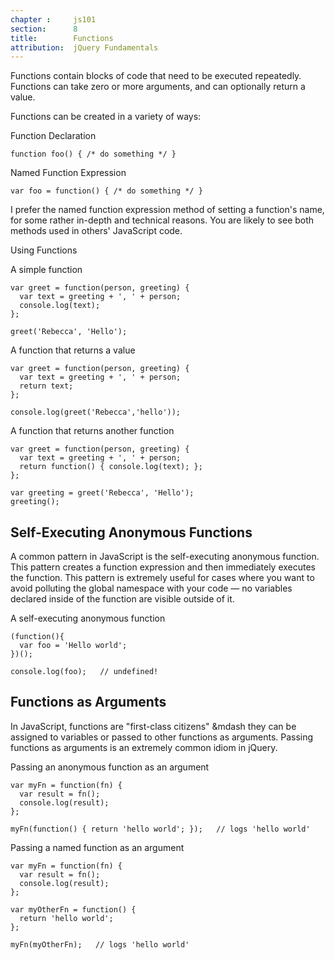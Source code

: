 ```yaml
---
chapter :     js101
section:      8
title:        Functions
attribution:  jQuery Fundamentals
---
```


Functions contain blocks of code that need to be executed repeatedly. Functions
can take zero or more arguments, and can optionally return a value.

Functions can be created in a variety of ways:

<div class="example" markdown="1">
Function Declaration

    function foo() { /* do something */ }
</div>

<div class="example" markdown="1">
Named Function Expression

    var foo = function() { /* do something */ }
</div>

I prefer the named function expression method of setting a function's name, for
some rather in-depth and technical reasons. You are likely to see both methods
used in others' JavaScript code.

Using Functions

<div class="example" markdown="1">
A simple function

    var greet = function(person, greeting) {
      var text = greeting + ', ' + person;
      console.log(text);
    };

    greet('Rebecca', 'Hello');
</div>


<div class="example" markdown="1">
A function that returns a value

    var greet = function(person, greeting) {
      var text = greeting + ', ' + person;
      return text;
    };

    console.log(greet('Rebecca','hello'));
</div>

<div class="example" markdown="1">
A function that returns another function

    var greet = function(person, greeting) {
      var text = greeting + ', ' + person;
      return function() { console.log(text); };
    };

    var greeting = greet('Rebecca', 'Hello');
    greeting();
</div>

## Self-Executing Anonymous Functions

A common pattern in JavaScript is the self-executing anonymous function. This
pattern creates a function expression and then immediately executes the
function. This pattern is extremely useful for cases where you want to avoid
polluting the global namespace with your code — no variables declared inside of
the function are visible outside of it.

<div class="example" markdown="1">
A self-executing anonymous function

    (function(){
      var foo = 'Hello world';
    })();

    console.log(foo);   // undefined!
</div>

## Functions as Arguments

In JavaScript, functions are "first-class citizens" &mdash they can be assigned
to variables or passed to other functions as arguments. Passing functions as
arguments is an extremely common idiom in jQuery.

<div class="example" markdown="1">
Passing an anonymous function as an argument

    var myFn = function(fn) {
      var result = fn();
      console.log(result);
    };

    myFn(function() { return 'hello world'; });   // logs 'hello world'
</div>

<div class="example" markdown="1">
Passing a named function as an argument

    var myFn = function(fn) {
      var result = fn();
      console.log(result);
    };

    var myOtherFn = function() {
      return 'hello world';
    };

    myFn(myOtherFn);   // logs 'hello world'
</div>
